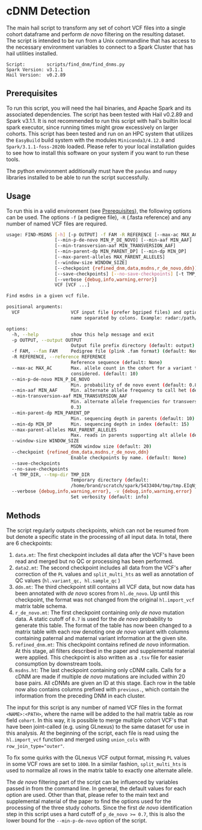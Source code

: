 # cDNM Detection
The main hail script to transform any set of cohort VCF files into a single cohort dataframe and perform _de novo_ filtering on the resulting dataset. The script is intended to be run from a Unix commandline that has access to the necessary environment variables to connect to a Spark Cluster that has hail utilities installed.

```
Script:        scripts/find_dnm/find_dnms.py
Spark Version: v3.1.1
Hail Version:  v0.2.89
```
## Prerequisites
To run this script, you will need the hail binaries, and Apache Spark and its associated dependencies. The script has been tested with Hail v0.2.89 and Spark v3.1.1. It is not recommended to run this script with hail's builtin local spark executor, since running times might grow excessively on larger cohorts. This script has been tested and run on an HPC system that utilizes the `EasyBuild` build system with the modules `Miniconda3/4.12.0` and `Spark/3.1.1-foss-2020b` loaded. Please refer to your local installation guides to see how to install this software on your system if you want to run these tools.

The python environment additionally must have the `pandas` and `numpy` libraries installed to be able to run the script successfully.
## Usage
To run this in a valid environment (see [Prerequisites](./cdnm-detection.md#prerequisites)), the following options can be used. The options `-f` (a pedigree file), `-R` (.fasta reference) and any number of named VCF files are required.

```bash
usage: FIND-MSDNS [-h] [-p OUTPUT] -f FAM -R REFERENCE [--max-ac MAX_AC]
                  [--min-p-de-novo MIN_P_DE_NOVO] [--min-aaf MIN_AAF]
                  [--min-transversion-aaf MIN_TRANSVERSION_AAF]
                  [--min-parent-dp MIN_PARENT_DP] [--min-dp MIN_DP]
                  [--max-parent-alleles MAX_PARENT_ALLELES]
                  [--window-size WINDOW_SIZE]
                  [--checkpoint {refined_dnm,data,msdns,r_de_novo,ddn}]
                  [--save-checkpoints] [--no-save-checkpoints] [-t TMP_DIR]
                  [--verbose {debug,info,warning,error}]
                  VCF [VCF ...]

Find msdns in a given vcf file.

positional arguments:
  VCF                   VCF input file (prefer bgziped files) and optionally cohort
                        name separated by colons. Example: radar:/path/to/vcf.bgz

options:
  -h, --help            show this help message and exit
  -p OUTPUT, --output OUTPUT
                        Output file prefix directory (default: output)
  -f FAM, --fam FAM     Pedigree file (plink .fam format) (default: None)
  -R REFERENCE, --reference REFERENCE
                        Reference sequence (default: None)
  --max-ac MAX_AC       Max. allele count in the cohort for a variant to be
                        considered. (default: 10)
  --min-p-de-novo MIN_P_DE_NOVO
                        Min. probability of de novo event (default: 0.8)
  --min-aaf MIN_AAF     Min. alternate allele frequency to call het (default: 0.3)
  --min-transversion-aaf MIN_TRANSVERSION_AAF
                        Min. alternate allele frequencies for transversions (default:
                        0.3)
  --min-parent-dp MIN_PARENT_DP
                        Min. sequencing depth in parents (default: 10)
  --min-dp MIN_DP       Min. sequencing depth in index (default: 15)
  --max-parent-alleles MAX_PARENT_ALLELES
                        Max. reads in parents supporting alt allele (default: 1)
  --window-size WINDOW_SIZE
                        MSDN window size (default: 20)
  --checkpoint {refined_dnm,data,msdns,r_de_novo,ddn}
                        Enable checkpoints by name. (default: None)
  --save-checkpoints
  --no-save-checkpoints
  -t TMP_DIR, --tmp-dir TMP_DIR
                        Temporary directory (default:
                        /home/brand/scratch/spark/5433404/tmp/tmp.EIqNjFnFDh)
  --verbose {debug,info,warning,error}, -v {debug,info,warning,error}
                        Set verbosity (default: info)
```

## Methods
The script regularly outputs checkpoints, which can not be resumed from but denote a specific state in the processing of all input data. In total, there are 6 checkpoints:
1. `data.mt`: The first checkpoint includes all data after the VCF's have been read and merged but no QC or processing has been performed.
2. `data2.mt`: The second checkpoint includes all data from the VCF's after correction of the `PL` values and `split_multi_hts` as well as annotation of QC values (`hl.variant_qc, hl.sample_qc` )
3. `ddn.mt`: The third checkpoint still contains all VCF data, but now data has been annotated with _de novo_ scores from `hl.de_novo`. Up until this checkpoint, the format was not changed from the original `hl.import_vcf` matrix table schema.
4. `r_de_novo.mt`: The first checkpoint containing only _de novo_ mutation data. A static cutoff of `0.7` is used for the _de novo_ probability to generate this table. The format of the table has now been changed to a matrix table with each row denoting one _de novo_ variant with columns containing paternal and maternal variant information at the given site.
5. `refined_dnm.mt`: This checkpoint contains refined _de novo_ information. At this stage, all filters described in the paper and supplemental material were applied. This checkpoint is also written as a `.tsv` file for easier consumption by downstream tools.
6. `msdns.ht`: The last checkpoint containing only cDNM calls. Calls for a cDNM are made if multiple _de novo_ mutations are included within 20 base pairs. All cDNMs are given an ID at this stage. Each row in the table now also contains columns prefixed with `previous.`, which contain the information from the preceding DNM in each cluster.

 The input for this script is any number of named VCF files in the format `<NAME>:<PATH>`, where the name will be added to the hail matrix table as row field `cohort`. In this way, it is possible to merge multiple cohort VCF's that have been joint-called (e.g. using GLnexus) to the same dataset for use in this analysis. At the beginning of the script, each file is read using the `hl.import_vcf` function and merged using `union_cols` with `row_join_type="outer"`. 

To fix some quirks with the GLnexus VCF output format, missing `PL` values in some VCF rows are set to `1000`. In a similar fashion, `split_multi_hts` is used to normalize all rows in the matrix table to exactly one alternate allele.

The _de novo_ filtering part of the script can be influenced by variables passed in from the command line. In general, the default values for each option are used. Other than that, please refer to the main text and supplemental material of the paper to find the options used for the processing of the three study cohorts. Since the first _de novo_ identification step in this script uses a hard cutoff of `p_de_novo >= 0.7`, this is also the lower bound for the `--min-p-de-novo` option of the script.